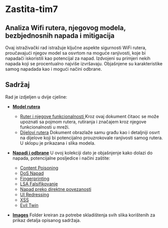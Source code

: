 # Zastita-tim7

## Analiza Wifi rutera, njegovog modela, bezbjednosnih napada i mitigacija

Ovaj istraživački rad istražuje ključne aspekte sigurnosti WiFi rutera, proučavajući njegov model sa osvrtom na moguće ranjivosti, koje bi napadači iskoristili kao potencijal za napad. Izdvojeni su primjeri nekih napada koji se procentualno najviše izvršavaju. Objašnjene su karakteristike samog napadada kao i mogući načini odbrane.

## Sadržaj

Rad je izdjeljen u dvije cjeline:

- <a href="./Model rutera">**Model rutera** </a>
  
  - <a href="./Model rutera/Ruter i njegove funkcionalnosti.md"> Ruter i njegove funkcionalnosti </a>
    Kroz ovaj dokument čitaoc se može upoznati sa pojmom rutera, rutiranja i značajem kroz njegove funkcionalnosti u mreži.
  - <a href="./Model rutera/Dijelovi rutera.md"> Dijelovi rutera</a>
    Dokument obrazlaže samu građu kao i detaljniji osvrt na dijelove koji bi potencijalno prouzrokovale ranjivosti samog rutera. U sklopu je prikazana i slika modela.

- <a href="./Napadi i odbrane">**Napadi i odbrane**</a>
  U ovoj kolekciji dato je objašnjenje kako dolazi do napada, potencijalne posljedice i načini zaštite:
  
  - <a href="./Napadi i odbrane/Content Poisoning.md"> Content Poisoning</a>
  - <a href="./Napadi i odbrane/DoS Napad.md"> DoS Napad</a>
  - <a href="./Napadi i odbrane/Fingerprinting.md"> Fingerprinting</a>
  - <a href="./Napadi i odbrane/LSA Falsifikovanje.md"> LSA Falsifikovanje</a>
  - <a href="./Napadi i odbrane/Napad preko direktne povezanosti.md"> Napad preko direktne povezanosti</a>
  - <a href="./Napadi i odbrane/UI Redressing.md"> UI Redressing</a>
  - <a href="./Napadi i odbrane/XSS.md"> XSS</a>
  - <a href="./Napadi i odbrane/Evil Twin.md"> Evil Twin</a>

- <a href="./Images">**Images**</a>
  Folder kreiran za potrebe skladištenja svih slika korištenih za prikaz detalja opisanog sadržaja.
